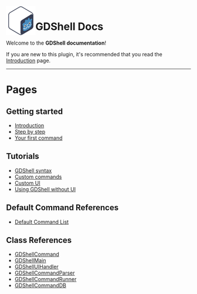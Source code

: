 <a href="https://github.com/Kubulambula/Godot-GDShell">
  <img src="../assets/logo.png" align="left" width="80" height="80">
</a>

# GDShell Docs

Welcome to the **GDShell documentation**!

If you are new to this plugin, it's recommended that you read the [Introduction](getting_started/introduction.md) page.


---


# Pages

## Getting started
- [Introduction](getting_started/introduction.md)
- [Step by step](getting_started/step_by_step.md)
- [Your first command](getting_started/your_first_command.md)

## Tutorials
- [GDShell syntax](tutorials/gdshell_syntax.md)
- [Custom commands](tutorials/custom_commands.md)
- [Custom UI](tutorials/custom_ui.md)
- [Using GDShell without UI](tutorials/using_gdshell_without_ui.md)

## Default Command References
- [Default Command List](commands/index.md)

## Class References
- [GDShellCommand](references/gdshell_command.md)
- [GDShellMain](references/gdshell_main.md)
- [GDShellUIHandler](references/gdshell_ui_handler.md)
- [GDShellCommandParser](references/gdshell_command_parser.md)
- [GDShellCommandRunner](references/gdshell_command_runner.md)
- [GDShellCommandDB](references/gdshell_command_db.md)

